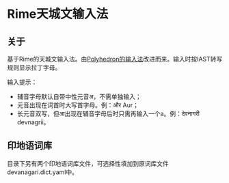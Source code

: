 # Rime天城文输入法

## 关于
基于Rime的天城文输入法。由[Polyhedron的输入法](https://github.com/biopolyhedron/rime-devanagari)改进而来。输入时按IAST转写规则显示拉丁字母。

输入提示：
- 辅音字母默认自带中性元音अ，不需单独输入；
- 元音出现在词首时大写首字母。例：और Aur；
- 长元音双写，但आ出现在辅音字母后时只需再输入一个a。例：देवनागरी devnagrii。

## 印地语词库
目录下另有两个印地语词库文件，可选择性填加到原词库文件devanagari.dict.yaml中。

